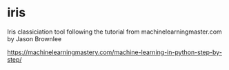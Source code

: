 # iris

Iris classiciation tool following the tutorial from machinelearningmaster.com by Jason Brownlee

https://machinelearningmastery.com/machine-learning-in-python-step-by-step/